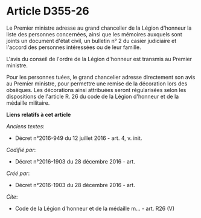 # Article D355-26

Le Premier ministre adresse au grand chancelier de la Légion d'honneur la liste des personnes concernées, ainsi que les
mémoires auxquels sont joints un document d'état civil, un bulletin n° 2 du casier judiciaire et l'accord des personnes
intéressées ou de leur famille. 

L'avis du conseil de l'ordre de la Légion d'honneur est transmis au Premier ministre. 

Pour les personnes tuées, le grand chancelier adresse directement son avis au Premier ministre, pour permettre une remise de
la décoration lors des obsèques. Les décorations ainsi attribuées seront régularisées selon les dispositions de l'article R.
26 du code de la Légion d'honneur et de la médaille militaire.

**Liens relatifs à cet article**

_Anciens textes_:

  - Décret n°2016-949 du 12 juillet 2016 - art. 4, v. init.

_Codifié par_:

  - Décret n°2016-1903 du 28 décembre 2016 - art.

_Créé par_:

  - Décret n°2016-1903 du 28 décembre 2016 - art.

_Cite_:

  - Code de la Légion d'honneur et de la médaille m... - art. R26 (V)
